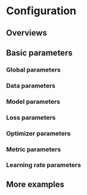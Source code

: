 # Configuration

## Overviews

## Basic parameters
### Global parameters
### Data parameters
### Model parameters
### Loss parameters
### Optimizer parameters
### Metric parameters
### Learning rate parameters
## More examples